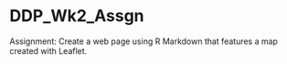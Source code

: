 # DDP_Wk2_Assgn
Assignment: Create a web page using R Markdown that features a map created with Leaflet. 
